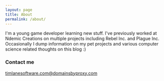 ```yaml
---
layout: page
title: About
permalink: /about/
---
```


I'm a young game developer learning new stuff. I've previously worked at Ndemic Creations on multiple projects including Rebel Inc. and Plague Inc.
Occasionally I dump information on my pet projects and various computer science related thoughts on this blog :)

### Contact me

[timlanesoftware.com@domainsbyproxy.com](mailto:timlanesoftware.com@domainsbyproxy.com)
